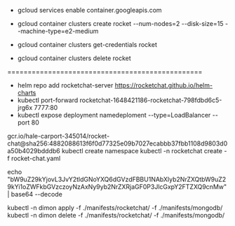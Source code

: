 - gcloud services enable container.googleapis.com

- gcloud container clusters create rocket --num-nodes=2 --disk-size=15 --machine-type=e2-medium
- gcloud container clusters get-credentials rocket
- gcloud container clusters delete rocket


================================================


- helm repo add rocketchat-server https://rocketchat.github.io/helm-charts
- kubectl port-forward rocketchat-1648421186-rocketchat-798fdbd6c5-jrg6x 7777:80
- kubectl expose deployment namedeploment --type=LoadBalancer --port 80

gcr.io/hale-carport-345014/rocket-chat@sha256:4882088613f6f0d77325e09b7027ecabbb37fbb1108d9803d0a50b4029bdddb6
kubectl create namespace <namespace-name>
kubectl -n rocketchat create -f rocket-chat.yaml

echo "bW9uZ29kYjovL3JvY2tldGNoYXQ6dGVzdFBBU1NAbXlyb2NrZXQtbW9uZ29kYi1oZWFkbGVzczoyNzAxNy9yb2NrZXRjaGF0P3JlcGxpY2FTZXQ9cnMw" | base64 --decode

kubectl -n dimon apply -f ./manifests/rocketchat/ -f ./manifests/mongodb/
kubectl -n dimon delete -f ./manifests/rocketchat/ -f ./manifests/mongodb/


